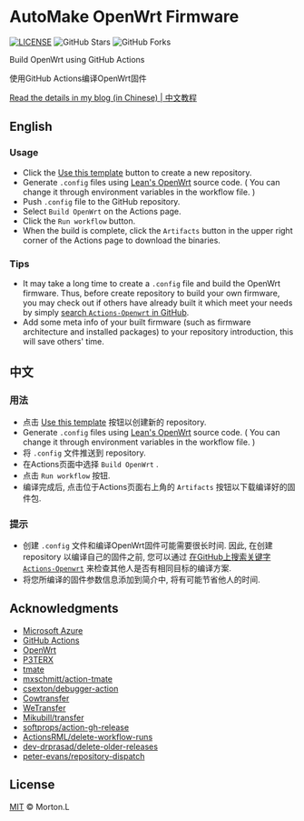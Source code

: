 # AutoMake OpenWrt Firmware

[![LICENSE](https://img.shields.io/github/license/mashape/apistatus.svg?style=flat-square&label=LICENSE)](https://github.com/Morton-L/AutoMake-OpenWrt/blob/master/LICENSE)
![GitHub Stars](https://img.shields.io/github/stars/Morton-L/AutoMake-OpenWrt.svg?style=flat-square&label=Stars&logo=github)
![GitHub Forks](https://img.shields.io/github/forks/Morton-L/AutoMake-OpenWrt.svg?style=flat-square&label=Forks&logo=github)

Build OpenWrt using GitHub Actions

使用GitHub Actions编译OpenWrt固件 

[Read the details in my blog (in Chinese) | 中文教程](https://p3terx.com/archives/build-openwrt-with-github-actions.html)

## English

### Usage

- Click the [Use this template](https://github.com/P3TERX/Actions-OpenWrt/generate) button to create a new repository.
- Generate `.config` files using [Lean's OpenWrt](https://github.com/coolsnowwolf/lede) source code. ( You can change it through environment variables in the workflow file. )
- Push `.config` file to the GitHub repository.
- Select `Build OpenWrt` on the Actions page.
- Click the `Run workflow` button.
- When the build is complete, click the `Artifacts` button in the upper right corner of the Actions page to download the binaries.

### Tips

- It may take a long time to create a `.config` file and build the OpenWrt firmware. Thus, before create repository to build your own firmware, you may check out if others have already built it which meet your needs by simply [search `Actions-Openwrt` in GitHub](https://github.com/search?q=Actions-openwrt).
- Add some meta info of your built firmware (such as firmware architecture and installed packages) to your repository introduction, this will save others' time.

## 中文

### 用法

- 点击 [Use this template](https://github.com/Morton-L/AutoMake-OpenWrt-Firmware-Template/generate) 按钮以创建新的 repository.
- Generate `.config` files using [Lean's OpenWrt](https://github.com/coolsnowwolf/lede) source code. ( You can change it through environment variables in the workflow file. )
- 将 `.config` 文件推送到 repository.
- 在Actions页面中选择 `Build OpenWrt` .
- 点击 `Run workflow` 按钮.
- 编译完成后, 点击位于Actions页面右上角的 `Artifacts` 按钮以下载编译好的固件包.

### 提示

- 创建 `.config` 文件和编译OpenWrt固件可能需要很长时间. 因此, 在创建 repository 以编译自己的固件之前, 您可以通过 [在GitHub上搜索关键字 `Actions-Openwrt`](https://github.com/search?q=Actions-openwrt) 来检查其他人是否有相同目标的编译方案.
- 将您所编译的固件参数信息添加到简介中, 将有可能节省他人的时间.

## Acknowledgments

- [Microsoft Azure](https://azure.microsoft.com)
- [GitHub Actions](https://github.com/features/actions)
- [OpenWrt](https://github.com/openwrt/openwrt)
- [P3TERX](https://github.com/P3TERX/Actions-OpenWrt)
- [tmate](https://github.com/tmate-io/tmate)
- [mxschmitt/action-tmate](https://github.com/mxschmitt/action-tmate)
- [csexton/debugger-action](https://github.com/csexton/debugger-action)
- [Cowtransfer](https://cowtransfer.com)
- [WeTransfer](https://wetransfer.com/)
- [Mikubill/transfer](https://github.com/Mikubill/transfer)
- [softprops/action-gh-release](https://github.com/softprops/action-gh-release)
- [ActionsRML/delete-workflow-runs](https://github.com/ActionsRML/delete-workflow-runs)
- [dev-drprasad/delete-older-releases](https://github.com/dev-drprasad/delete-older-releases)
- [peter-evans/repository-dispatch](https://github.com/peter-evans/repository-dispatch)

## License

[MIT](https://github.com/Morton-L/AutoMake-OpenWrt-Firmware-Template/blob/main/LICENSE) © Morton.L
